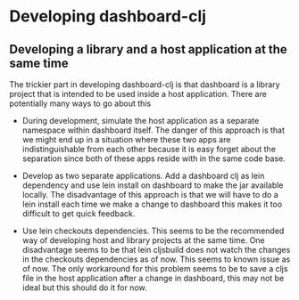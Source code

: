 # Developing dashboard-clj

## Developing a library and a host application at the same time

The trickier part in developing dashboard-clj is that dashboard is a library project that is intended to be used inside a host application. There are potentially many ways to go about this

* During development, simulate the host application as a separate namespace within dashboard itself. The danger of this approach is that we might end up in a situation where these two apps are indistinguishable from each other because it is easy forget about the separation since both of these apps reside with in the same code base.

* Develop as two separate applications. Add a dashboard clj as lein dependency and use lein install on dashboard to make the jar available locally. The disadvantage of this approach is that we will have to do a lein install each time we make a change to dashboard this makes it too difficult to get quick feedback.

* Use lein checkouts dependencies. This seems to be the recommended way of developing host and library projects at the same time. One disadvantage seems to be that lein cljsbuild does not watch the changes in the checkouts dependencies as of now. This seems to known issue as of now. The only workaround for this problem seems to be to save a cljs file in the host application after a change in dashboard, this may not be ideal but this should do it for now.
